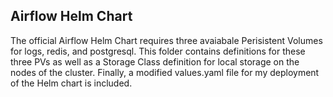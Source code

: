 ## Airflow Helm Chart

The official Airflow Helm Chart requires three avaiabale Perisistent Volumes for logs, redis, and postgresql. 
This folder contains definitions for these three PVs as well as a Storage Class definition for local storage on the
nodes of the cluster. Finally, a modified values.yaml file for my deployment of the Helm chart is included.